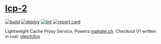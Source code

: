 # [lcp-2](https://mattglei.ch/lcp)

[![build](https://github.com/gleich/lcp-2/actions/workflows/build.yml/badge.svg)](https://github.com/gleich/lcp-2/actions/workflows/build.yml)
[![deploy](https://github.com/gleich/lcp-2/actions/workflows/deploy.yml/badge.svg)](https://github.com/gleich/lcp-2/actions/workflows/deploy.yml)
[![lint](https://github.com/gleich/lcp-2/actions/workflows/lint.yml/badge.svg)](https://github.com/gleich/lcp-2/actions/workflows/lint.yml)
[![report card](https://goreportcard.com/badge/github.com/gleich/lcp-2)](https://goreportcard.com/report/github.com/gleich/lcp-2)

Lightweight Cache Proxy Service. Powers [mattglei.ch](https://mattglei.ch). Checkout V1 written in rust: [gleich/lcp](https://github.com/gleich/lcp)
